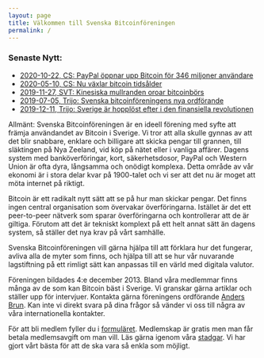 ```yaml
---
layout: page
title: Välkommen till Svenska Bitcoinföreningen
permalink: /
---
```


### Senaste Nytt:
- [2020-10-22, CS: PayPal öppnar upp Bitcoin för 346 miljoner användare](https://computersweden.idg.se/2.2683/1.741512/paypal-bitcoin)
- [2020-05-10, CS: Nu växlar bitcoin tidsålder](https://computersweden.idg.se/2.2683/1.734369/bitcoin-ersattning-halveras)
- [2019-11-27, SVT: Kinesiska mullranden oroar bitcoinbörs](https://www.svt.se/nyheter/ekonomi/kinas)
- [2019-07-05, Trijo: Svenska bitcoinföreningens nya ordförande](https://news.trijo.co/nyheter/svenska-bitcoinforeningens-nya-ordforande-katastrof-om-bitcoin-forbjuds-i-sverige/)
- [2019-12-11, Trijo: Sverige är hopplöst efter i den finansiella revolutionen](https://news.trijo.co/debatt/sverige-ar-hopplost-efter-i-den-finansiella-revolutionen-har-ar-tre-konkreta-forslag-for-att-komma-ikapp/)

Allmänt:
Svenska Bitcoinföreningen är en ideell förening med syfte att främja användandet av Bitcoin i Sverige. Vi tror att alla skulle gynnas av att det blir snabbare, enklare och billigare att skicka pengar till grannen, till släktingen på Nya Zeeland, vid köp på nätet eller i vanliga affärer. Dagens system med banköverföringar, kort, säkerhetsdosor, PayPal och Western Union är ofta dyra, långsamma och onödigt komplexa. Detta område av vår ekonomi är i stora delar kvar på 1900-talet och vi ser att det nu är moget att möta internet på riktigt.

Bitcoin är ett radikalt nytt sätt att se på hur man skickar pengar. Det finns ingen central organisation som övervakar överföringarna. Istället är det ett peer-to-peer nätverk som sparar överföringarna och kontrollerar att de är giltiga. Förutom att det är tekniskt komplext på ett helt annat sätt än dagens system, så ställer det nya krav på vårt samhälle.

Svenska Bitcoinföreningen vill gärna hjälpa till att förklara hur det fungerar, avliva alla de myter som finns, och hjälpa till att se hur vår nuvarande lagstiftning på ett rimligt sätt kan anpassas till en värld med digitala valutor.

Föreningen bildades 4:e december 2013. Bland våra medlemmar finns många av de som kan Bitcoin bäst i Sverige. Vi granskar gärna artiklar och ställer upp för intervjuer. Kontakta gärna föreningens ordförande [Anders Brun](mailto:anders.brun@gmail.com). Kan inte vi direkt svara på dina frågor så vänder vi oss till några av våra internationella kontakter.

För att bli medlem fyller du  i [formuläret](/ansoekan). Medlemskap är gratis men man får betala medlemsavgift om man vill. Läs gärna igenom våra [stadgar](/protokoll). Vi har gjort vårt bästa för att de ska vara så enkla som möjligt.
